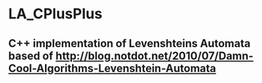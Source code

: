 # LA_CPlusPlus
## C++ implementation of Levenshteins Automata based of http://blog.notdot.net/2010/07/Damn-Cool-Algorithms-Levenshtein-Automata

